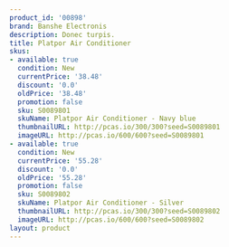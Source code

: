 ```yaml
---
product_id: '00898'
brand: Banshe Electronis
description: Donec turpis.
title: Platpor Air Conditioner
skus:
- available: true
  condition: New
  currentPrice: '38.48'
  discount: '0.0'
  oldPrice: '38.48'
  promotion: false
  sku: S0089801
  skuName: Platpor Air Conditioner - Navy blue
  thumbnailURL: http://pcas.io/300/300?seed=S0089801
  imageURL: http://pcas.io/600/600?seed=S0089801
- available: true
  condition: New
  currentPrice: '55.28'
  discount: '0.0'
  oldPrice: '55.28'
  promotion: false
  sku: S0089802
  skuName: Platpor Air Conditioner - Silver
  thumbnailURL: http://pcas.io/300/300?seed=S0089802
  imageURL: http://pcas.io/600/600?seed=S0089802
layout: product
---
```


